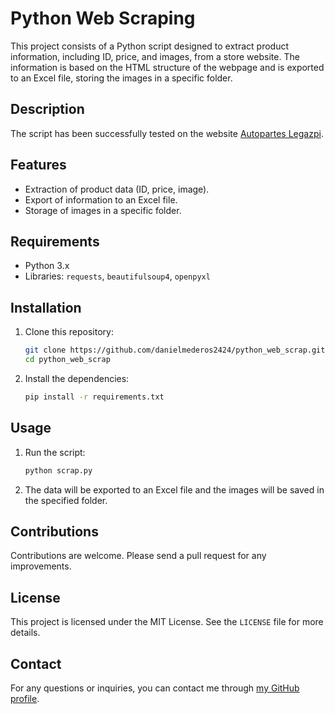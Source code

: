 # Python Web Scraping

This project consists of a Python script designed to extract product information, including ID, price, and images, from a store website. The information is based on the HTML structure of the webpage and is exported to an Excel file, storing the images in a specific folder.

## Description

The script has been successfully tested on the website [Autopartes Legazpi](https://autoparteslegazpi.com.mx/products?id=172&per_page=63#search).

## Features

- Extraction of product data (ID, price, image).
- Export of information to an Excel file.
- Storage of images in a specific folder.

## Requirements

- Python 3.x
- Libraries: `requests`, `beautifulsoup4`, `openpyxl`

## Installation

1. Clone this repository:
    ```bash
    git clone https://github.com/danielmederos2424/python_web_scrap.git
    cd python_web_scrap
    ```

2. Install the dependencies:
    ```bash
    pip install -r requirements.txt
    ```

## Usage

1. Run the script:
    ```bash
    python scrap.py
    ```

2. The data will be exported to an Excel file and the images will be saved in the specified folder.

## Contributions

Contributions are welcome. Please send a pull request for any improvements.

## License

This project is licensed under the MIT License. See the `LICENSE` file for more details.

## Contact

For any questions or inquiries, you can contact me through [my GitHub profile](https://github.com/danielmederos2424).
